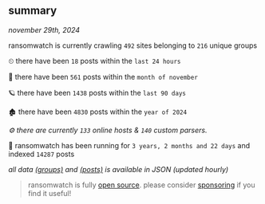 
## summary
_november 29th, 2024_

ransomwatch is currently crawling `492` sites belonging to `216` unique groups

⏲ there have been `18` posts within the `last 24 hours`

🦈 there have been `561` posts within the `month of november`

🪐 there have been `1438` posts within the `last 90 days`

🏚 there have been `4830` posts within the `year of 2024`

_⚙️ there are currently `133` online hosts & `140` custom parsers._

🦕 ransomwatch has been running for `3 years, 2 months and 22 days` and indexed `14287` posts

_all data  [(groups)](http://ransomwhat.telemetry.ltd/groups) and [(posts)](http://ransomwhat.telemetry.ltd/posts) is available in JSON (updated hourly)_

> ransomwatch is fully [open source](https://github.com/joshhighet/ransomwatch#ransomwatch--). please consider [sponsoring](https://github.com/sponsors/joshhighet) if you find it useful!
